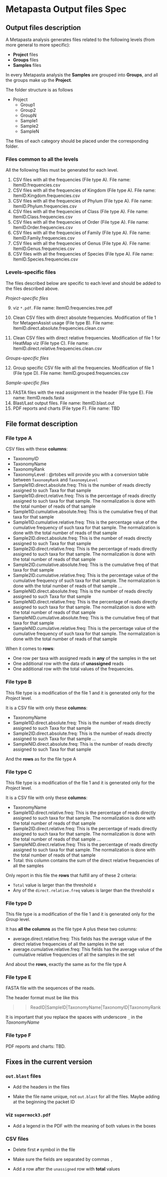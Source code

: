 # Metapasta Output files Spec

## Output files description 

A Metapasta analysis generates files related to the following levels (from more general to more specific):

- **Project** files
- **Groups** files
- **Samples** files

In every Metapasta analysis the **Samples** are grouped into **Groups**, and all the groups make up the **Project**.

The folder structure is as follows

- Project
    - Group1
    - Group2
    - GroupN
    - Sample1
    - Sample2
    - SampleN

The files of each category should be placed under the corresponding folder.


### Files common to all the levels

All the following files must be generated for each level.

1. CSV files with all the frequencies (File type A). File name: ItemID.frequencies.csv
2. CSV files with all the frequencies of Kingdom (File type A). File name: ItemID.Kingdom.frequencies.csv
3. CSV files with all the frequencies of Phylum (File type A). File name: ItemID.Phylum.frequencies.csv
4. CSV files with all the frequencies of Class (File type A). File name: ItemID.Class.frequencies.csv
5. CSV files with all the frequencies of Order (File type A). File name: ItemID.Order.frequencies.csv
6. CSV files with all the frequencies of Family (File type A). File name: ItemID.Family.frequencies.csv
7. CSV files with all the frequencies of Genus (File type A). File name: ItemID.Genus.frequencies.csv
8. CSV files with all the frequencies of Species (File type A). File name: ItemID.Species.frequencies.csv


### Levels-specific files

The files described below are specific to each level and should be added to the files described above.

_Project-specific files_

9. viz `*.pdf`. File name: ItemID.frequencies.tree.pdf

10. Clean CSV files with direct absolute frequencies. Modification of file 1 for MetagenAssist usage (File type B). File name: ItemID.direct.absolute.frequencies.clean.csv
11. Clean CSV files with direct relative frequencies. Modification of file 1 for HeatMap viz (File type C). File name: ItemID.direct.relative.frequencies.clean.csv

_Groups-specific files_

12. Group specific CSV file with all the frequencies. Modification of file 1 (File type D). File name: ItemID.grouped.frequencies.csv

_Sample-specific files_

13. FASTA files with the read assignment in the header (File type E). File name: ItemID.reads.fasta
14. Blast/Last output files. File name: ItemID.blast.out
15. PDF reports and charts (File type F). File name: TBD


## File format description

### File type A

CSV files with these **columns**:

- TaxonomyID
- TaxonomyName
- TaxonomyRank
- TaxonomyLevel : @rtobes will provide you with a conversion table between `TaxonomyRank` and `TaxonomyLevel`
- Sample1ID.direct.absolute.freq: This is the number of reads directly assigned to such Taxa for that sample
- Sample1ID.direct.relative.freq: This is the percentage of reads directly assigned to such taxa for that sample. The normalization is done with the total number of reads of that sample
- Sample1ID.cumulative.absolute.freq: This is the cumulative freq of that taxa for that sample
- Sample1ID.cumulative.relative.freq: This is the percentage value of the cumulative frequency of such taxa for that sample. The normalization is done with the total number of reads of that sample
- Sample2ID.direct.absolute.freq: This is the number of reads directly assigned to such Taxa for that sample
- Sample2ID.direct.relative.freq: This is the percentage of reads directly assigned to such taxa for that sample. The normalization is done with the total number of reads of that sample
- Sample2ID.cumulative.absolute.freq: This is the cumulative freq of that taxa for that sample
- Sample2ID.cumulative.relative.freq: This is the percentage value of the cumulative frequency of such taxa for that sample. The normalization is done with the total number of reads of that sample
...
- SampleNID.direct.absolute.freq: This is the number of reads directly assigned to such Taxa for that sample
- SampleNID.direct.relative.freq: This is the percentage of reads directly assigned to such taxa for that sample. The normalization is done with the total number of reads of that sample
- SampleNID.cumulative.absolute.freq: This is the cumulative freq of that taxa for that sample
- SampleNID.cumulative.relative.freq: This is the percentage value of the cumulative frequency of such taxa for that sample. The normalization is done with the total number of reads of that sample

When it comes to **rows**:

- One row per taxa with assigned reads in **any** of the samples in the set
- One additional row with the data of **unassigned** reads
- One additional row with the total values of the frequencies. 


### File type B

This file type is a modification of the file 1 and it is generated only for the _Project_ level.

It is a CSV file with only these **columns**:

- TaxonomyName
- Sample1ID.direct.absolute.freq: This is the number of reads directly assigned to such Taxa for that sample
- Sample2ID.direct.absolute.freq: This is the number of reads directly assigned to such Taxa for that sample
...
- SampleNID.direct.absolute.freq: This is the number of reads directly assigned to such Taxa for that sample

And the **rows** as for the file type A


### File type C

This file type is a modification of the file 1 and it is generated only for the _Project_ level.

It is a CSV file with only these **columns**:

- TaxonomyName
- Sample1ID.direct.relative.freq: This is the percentage of reads directly assigned to such taxa for that sample. The normalization is done with the total number of reads of that sample
- Sample2ID.direct.relative.freq: This is the percentage of reads directly assigned to such taxa for that sample. The normalization is done with the total number of reads of that sample
...
- SampleNID.direct.relative.freq: This is the percentage of reads directly assigned to such taxa for that sample. The normalization is done with the total number of reads of that sample
- Total: this column contains the sum of the direct relative frequencies of all the samples

Only report in this file the **rows** that fulfill any of these 2 criteria:

- `Total` value is larger than the threshold x
- Any of the `direct.relative.freq` values is larger than the threshold x

### File type D

This file type is a modification of the file 1 and it is generated only for the _Group_ level.

It has **all the columns** as the file type A plus these two columns:

- average.direct.relative.freq: This fields has the average value of the direct relative frequencies of all the samples in the set
- average.cumulative.relative.freq: This fields has the average value of the cumulative relative frequencies of all the samples in the set

And about the **rows**, exactly the same as for the file type A



### File type E

FASTA file with the sequences of the reads. 

The header format must be like this

> > ReadID|SampleID|TaxonomyName|TaxonomyID|TaxonomyRank

It is important that you replace the spaces with underscore `_` in the _TaxonomyName_

### File type F

PDF reports and charts: TBD.


## Fixes in the current version

### `out.blast` files

- Add the headers in the files

- Make the file name unique, not `out.blast` for all the files. Maybe adding at the beginning the packet ID 

### viz `supermock3.pdf`

- Add a legend in the PDF with the meaning of both values in the boxes 

### CSV files

- Delete first `#` symbol in the file

- Make sure the fields are separated by commas `,`

- Add a row after the `unassigned` row with **total** values

